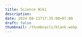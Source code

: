 ```yaml
---
title: Science Wiki
description:
date: 2024-08-11T17:35:00+07:00
draft: false
thumbnail: /thumbnails/blank.webp
---
```


